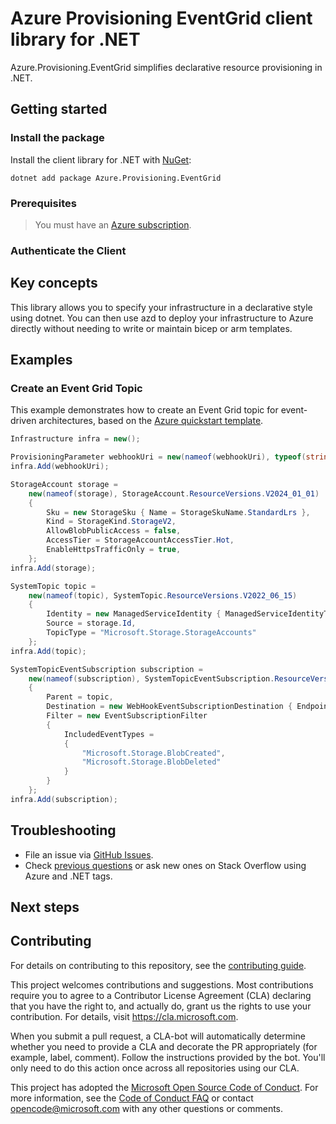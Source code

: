 # Azure Provisioning EventGrid client library for .NET

Azure.Provisioning.EventGrid simplifies declarative resource provisioning in .NET.

## Getting started

### Install the package

Install the client library for .NET with [NuGet](https://www.nuget.org/ ):

```dotnetcli
dotnet add package Azure.Provisioning.EventGrid
```

### Prerequisites

> You must have an [Azure subscription](https://azure.microsoft.com/free/dotnet/).

### Authenticate the Client

## Key concepts

This library allows you to specify your infrastructure in a declarative style using dotnet.  You can then use azd to deploy your infrastructure to Azure directly without needing to write or maintain bicep or arm templates.

## Examples

### Create an Event Grid Topic

This example demonstrates how to create an Event Grid topic for event-driven architectures, based on the [Azure quickstart template](https://github.com/Azure/azure-quickstart-templates/blob/master/quickstarts/microsoft.eventgrid/event-grid-subscription-and-storage/main.bicep).

```C# Snippet:EventGridBasic
Infrastructure infra = new();

ProvisioningParameter webhookUri = new(nameof(webhookUri), typeof(string));
infra.Add(webhookUri);

StorageAccount storage =
    new(nameof(storage), StorageAccount.ResourceVersions.V2024_01_01)
    {
        Sku = new StorageSku { Name = StorageSkuName.StandardLrs },
        Kind = StorageKind.StorageV2,
        AllowBlobPublicAccess = false,
        AccessTier = StorageAccountAccessTier.Hot,
        EnableHttpsTrafficOnly = true,
    };
infra.Add(storage);

SystemTopic topic =
    new(nameof(topic), SystemTopic.ResourceVersions.V2022_06_15)
    {
        Identity = new ManagedServiceIdentity { ManagedServiceIdentityType = ManagedServiceIdentityType.SystemAssigned },
        Source = storage.Id,
        TopicType = "Microsoft.Storage.StorageAccounts"
    };
infra.Add(topic);

SystemTopicEventSubscription subscription =
    new(nameof(subscription), SystemTopicEventSubscription.ResourceVersions.V2022_06_15)
    {
        Parent = topic,
        Destination = new WebHookEventSubscriptionDestination { Endpoint = webhookUri },
        Filter = new EventSubscriptionFilter
        {
            IncludedEventTypes =
            {
                "Microsoft.Storage.BlobCreated",
                "Microsoft.Storage.BlobDeleted"
            }
        }
    };
infra.Add(subscription);
```

## Troubleshooting

-   File an issue via [GitHub Issues](https://github.com/Azure/azure-sdk-for-net/issues).
-   Check [previous questions](https://stackoverflow.com/questions/tagged/azure+.net) or ask new ones on Stack Overflow using Azure and .NET tags.

## Next steps

## Contributing

For details on contributing to this repository, see the [contributing
guide][cg].

This project welcomes contributions and suggestions. Most contributions
require you to agree to a Contributor License Agreement (CLA) declaring
that you have the right to, and actually do, grant us the rights to use
your contribution. For details, visit <https://cla.microsoft.com>.

When you submit a pull request, a CLA-bot will automatically determine
whether you need to provide a CLA and decorate the PR appropriately
(for example, label, comment). Follow the instructions provided by the
bot. You'll only need to do this action once across all repositories
using our CLA.

This project has adopted the [Microsoft Open Source Code of Conduct][coc]. For
more information, see the [Code of Conduct FAQ][coc_faq] or contact
<opencode@microsoft.com> with any other questions or comments.

<!-- LINKS -->
[cg]: https://github.com/Azure/azure-sdk-for-net/blob/main/sdk/resourcemanager/Azure.ResourceManager/docs/CONTRIBUTING.md
[coc]: https://opensource.microsoft.com/codeofconduct/
[coc_faq]: https://opensource.microsoft.com/codeofconduct/faq/
